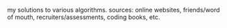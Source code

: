 my solutions to various algorithms. 
sources: online websites, friends/word of mouth, recruiters/assessments, coding books, etc.
